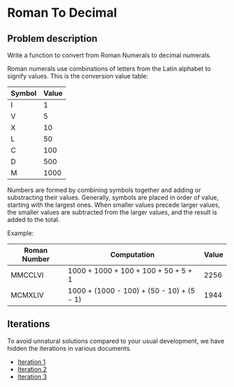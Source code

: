 Roman To Decimal
================

## Problem description

Write a function to convert from Roman Numerals to decimal numerals.

Roman numerals use combinations of letters from the Latin alphabet to signify values. 
This is the conversion value table:

| Symbol  | Value    |
| ------- | -------- |
| I       |    1     |
| V       |    5     |
| X       |   10     |
| L       |   50     |
| C       |  100     |
| D       |  500     |
| M       | 1000     |

Numbers are formed by combining symbols together and adding or substracting their values. 
Generally, symbols are placed in order of value, 
starting with the largest ones. 
When smaller values precede larger values, 
the smaller values are subtracted from the larger values, 
and the result is added to the total. 

Example:

| Roman Number  | Computation                                    | Value      
| ------------- | ---------------------------------------------- | ----------
| MMCCLVI       |   1000 + 1000 + 100 + 100 + 50 + 5 + 1         | 2256 
| MCMXLIV       |   1000 + (1000 - 100) + (50 - 10) + (5 - 1)    | 1944        


## Iterations

To avoid unnatural solutions compared to your usual development, we have hidden the iterations in various documents.

* [Iteration 1](doc/Iteration1.md)
* [Iteration 2](doc/Iteration2.md)
* [Iteration 3](doc/Iteration3.md)
